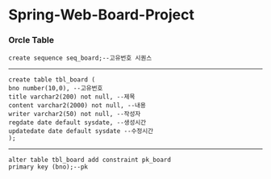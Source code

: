# Spring-Web-Board-Project
### Orcle Table

```
create sequence seq_board;--고유번호 시퀀스
```
<hr/>

```
create table tbl_board (
bno number(10,0), --고유번호
title varchar2(200) not null, --제목
content varchar2(2000) not null, --내용
writer varchar2(50) not null, --작성자
regdate date default sysdate, --생성시간
updatedate date default sysdate --수정시간
);
```

<hr/>

```
alter table tbl_board add constraint pk_board
primary key (bno);--pk
```
